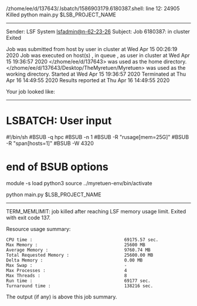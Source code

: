 /zhome/ee/d/137643/.lsbatch/1586903179.6180387.shell: line 12: 24905 Killed                  python main.py $LSB_PROJECT_NAME

------------------------------------------------------------
Sender: LSF System <lsfadmin@n-62-23-26>
Subject: Job 6180387: <NNAgent196000-IMP-sample-length10-hist10> in cluster <dcc> Exited

Job <NNAgent196000-IMP-sample-length10-hist10> was submitted from host <n-62-30-6> by user <s183905> in cluster <dcc> at Wed Apr 15 00:26:19 2020
Job was executed on host(s) <n-62-23-26>, in queue <hpc>, as user <s183905> in cluster <dcc> at Wed Apr 15 19:36:57 2020
</zhome/ee/d/137643> was used as the home directory.
</zhome/ee/d/137643/Desktop/TheMyretuen/Myretuen> was used as the working directory.
Started at Wed Apr 15 19:36:57 2020
Terminated at Thu Apr 16 14:49:55 2020
Results reported at Thu Apr 16 14:49:55 2020

Your job looked like:

------------------------------------------------------------
# LSBATCH: User input
#!/bin/sh
#BSUB -q hpc
#BSUB -n 1
#BSUB -R "rusage[mem=25G]"
#BSUB -R "span[hosts=1]"
#BSUB -W 4320
# end of BSUB options

module -s load python3
source ../myretuen-env/bin/activate

python main.py $LSB_PROJECT_NAME


------------------------------------------------------------

TERM_MEMLIMIT: job killed after reaching LSF memory usage limit.
Exited with exit code 137.

Resource usage summary:

    CPU time :                                   69175.57 sec.
    Max Memory :                                 25600 MB
    Average Memory :                             9760.74 MB
    Total Requested Memory :                     25600.00 MB
    Delta Memory :                               0.00 MB
    Max Swap :                                   -
    Max Processes :                              4
    Max Threads :                                8
    Run time :                                   69177 sec.
    Turnaround time :                            138216 sec.

The output (if any) is above this job summary.


